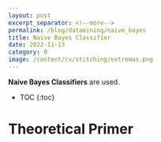 ```yaml
---
layout: post
excerpt_separator: <!--more-->
permalink: /blog/datamining/naive_bayes
title: Naive Bayes Classifier
date: 2022-11-13
category: 0
image: /content/cv/stitching/extremas.png
---
```


**Naive Bayes Classifiers** are used.

* TOC
{:toc}

# **Theoretical Primer**



